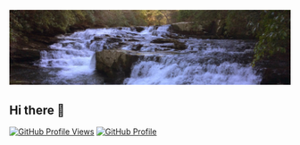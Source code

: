 ![River](river_crop.jpeg)

## Hi there 👋

<!--
**swilcox/swilcox** is a ✨ _special_ ✨ repository because its `README.md` (this file) appears on your GitHub profile.

Here are some ideas to get you started:

- 🔭 I’m currently working on ...
- 🌱 I’m currently learning ...
- 👯 I’m looking to collaborate on ...
- 🤔 I’m looking for help with ...
- 💬 Ask me about ...
- 📫 How to reach me: ...
- 😄 Pronouns: ...
- ⚡ Fun fact: ...
-->

[![GitHub Profile Views](https://komarev.com/ghpvc/?username=swilcox&color=blue&label=GitHub+Profile+Views)](https://github.com/swilcox)
[![GitHub Profile](https://img.shields.io/badge/GitHub-swilcox-2088FF?logo=github)](https://github.com/swilcox)
